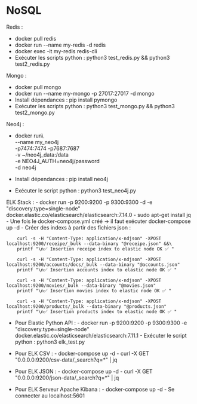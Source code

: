 # NoSQL

Redis :
  - docker pull redis
  - docker run --name my-redis -d redis
  - docker exec -it my-redis redis-cli
  - Exécuter les scripts python : python3 test_redis.py && python3 test2_redis.py 

Mongo :
  - docker pull mongo
  - docker run --name my-mongo -p 27017:27017 -d mongo
  - Install dépendances : pip install pymongo
  - Exécuter les scripts python : python3 test_mongo.py && python3 test2_mongo.py

Neo4j :
  - docker run\     
    \--name my_neo4j     
    \-p7474:7474 -p7687:7687     
    \-v ~/neo4j_data:/data     
    \-e NEO4J_AUTH=neo4j/password     
    \-d neo4j
    
  - Install dépendances : pip install neo4j
  - Exécuter le script python : python3 test_neo4j.py

ELK Stack :
    - docker run -p 9200:9200 -p 9300:9300 -d -e "discovery.type=single-node" docker.elastic.co/elasticsearch/elasticsearch:7.14.0
    - sudo apt-get install jq
    - Une fois le docker-compose.yml créé -> il faut exécuter docker-compose up -d
    - Créer des indexs à partir des fichiers json : 
    
        curl -s -H "Content-Type: application/x-ndjson" -XPOST localhost:9200/receipe/_bulk --data-binary "@receipe.json" &&\
        printf "\n✅ Insertion receipe index to elastic node OK ✅ "
        
        curl -s -H "Content-Type: application/x-ndjson" -XPOST localhost:9200/accounts/docs/_bulk --data-binary "@accounts.json"
        printf "\n✅ Insertion accounts index to elastic node OK ✅ "
                                                    
        curl -s -H "Content-Type: application/x-ndjson" -XPOST localhost:9200/movies/_bulk --data-binary "@movies.json"
        printf "\n✅ Insertion movies index to elastic node OK ✅ "
                                                    
        curl -s -H "Content-Type: application/x-ndjson" -XPOST localhost:9200/products/_bulk --data-binary "@products.json"
        printf "\n✅ Insertion products index to elastic node OK ✅ "
        
  - Pour Elastic Python API : 
          - docker run -p 9200:9200 -p 9300:9300 -e "discovery.type=single-node" docker.elastic.co/elasticsearch/elasticsearch:7.11.1
          - Exécuter le script python : python3 elk_test.py

  - Pour ELK CSV :
          - docker-compose up -d
          - curl -X GET "0.0.0.0:9200/csv-data/_search?q=*" | jq

  - Pour ELK JSON :
          - docker-compose up -d
          - curl -X GET "0.0.0.0:9200/json-data/_search?q=*" | jq

  - Pour ELK Serveur Apache Kibana :
          - docker-compose up -d
          - Se connecter au localhost:5601
